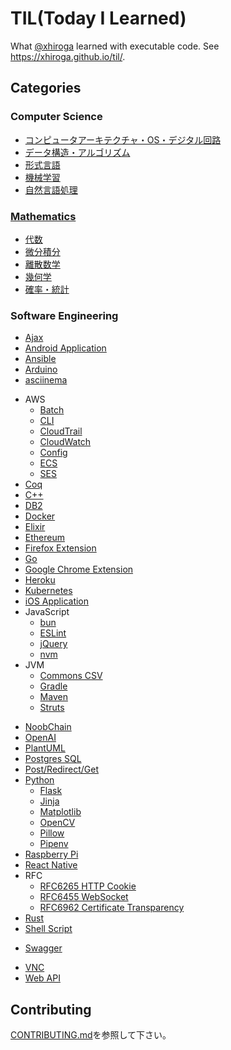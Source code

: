 # TIL(Today I Learned)

What [@xhiroga](https://twitter.com/xhiroga) learned with executable code. See <https://xhiroga.github.io/til/>.

## Categories

### Computer Science

- [コンピュータアーキテクチャ・OS・デジタル回路](./computer-science/computer-architecture/README.md)
- [データ構造・アルゴリズム](./computer-science/data-structures-algorithms/README.md)
- [形式言語](./computer-science/formal-language/README.md)
- [機械学習](./computer-science/machine-learning/README.qmd)
- [自然言語処理](./computer-science/nlp/README.md)

### [Mathematics](./mathematics/README.md)

- [代数](./mathematics/algebra/README.md)
- [微分積分](./mathematics/calculus/README.qmd)
- [離散数学](./mathematics/discrete/README.md)
- [幾何学](./mathematics/geometory/README.md)
- [確率・統計](./mathematics/probability-statistics/README.md)

### Software Engineering

- [Ajax](./software-engineering/ajax/README.md)
- [Android Application](./software-engineering/andorid/README.md)
- [Ansible](./software-engineering/ansible/README.md)
- [Arduino](./software-engineering/arduino/README.md)
- [asciinema](./software-engineering/asciinema/README.md)
<!-- - [Auth0](./software-engineering/auth0/) -->
- AWS
  - [Batch](./software-engineering/aws/batch/README.md)
  - [CLI](./software-engineering/aws/cli/README.md)
  - [CloudTrail](./software-engineering/aws/cloudtrail/README.md)
  - [CloudWatch](./software-engineering/aws/cloudwatch/README.md)
  - [Config](./software-engineering/aws/config/README.md)
  - [ECS](./software-engineering/aws/ecs/README.md)
  - [SES](./software-engineering/aws/ses/README.md)
- [Coq](./software-engineering/coq/README.md)
- [C++](/software-engineering/cpp/README.md)
- [DB2](./software-engineering/db2/README.md)
- [Docker](./software-engineering/docker/README.md)
- [Elixir](./software-engineering/elixir/README.md)
- [Ethereum](./software-engineering/ethereum/README.md)
- [Firefox Extension](./software-engineering/firefox-extension/README.md)
- [Go](./software-engineering/go/README.md)
- [Google Chrome Extension](./software-engineering/google-chrome-extension/README.md)
- [Heroku](./software-engineering/heroku/README.md)
- [Kubernetes](./software-engineering/k8s/README.md)
- [iOS Application](./software-engineering/ios/README.md)
- JavaScript
  - [bun](./software-engineering/javascript/bun/README.md)
  - [ESLint](./software-engineering/javascript/eslint/README.md)
  - [jQuery](./software-engineering/javascript/jQuery/README.md)
  - [nvm](./software-engineering/javascript/nvm/README.md)
- JVM
  - [Commons CSV](./software-engineering/jvm/commons-csv/README.md)
  - [Gradle](./software-engineering/jvm/gradle/README.md)
  - [Maven](./software-engineering/jvm/maven/README.md)
  - [Struts](./software-engineering/jvm/struts/README.md)
<!-- - [LINE Bot](./software-engineering/line-bot/) -->
<!-- - [macOS Application](./software-engineering/macos/) -->
- [NoobChain](./software-engineering/noobchain/README.md)
- [OpenAI](./software-engineering/openai/README.md)
- [PlantUML](./software-engineering/plantuml/README.md)
- [Postgres SQL](./software-engineering/postgres/README.md)
- [Post/Redirect/Get](./software-engineering/post-redirect-get/README.md)
- [Python](./software-engineering/python/README.md)
  - [Flask](./software-engineering/python/flask/README.md)
  - [Jinja](./software-engineering/python/jinja/README.md)
  - [Matplotlib](./software-engineering/python/matplotlib/RAEDME.md)
  - [OpenCV](./software-engineering/python/opencv/README.md)
  - [Pillow](./software-engineering/python/pillow/README.md)
  - [Pipenv](./software-engineering/python/pipenv/README.md)
- [Raspberry Pi](./software-engineering/raspberrypi/README.md)
- [React Native](./software-engineering/react-native/README.md)
- RFC
  - [RFC6265 HTTP Cookie](./software-engineering/rfc/rfc6265-http-cookie/README.md)
  - [RFC6455 WebSocket](./software-engineering/rfc/rfc6455-websocket/README.md)
  - [RFC6962 Certificate Transparency](./software-engineering/rfc/rfc6962-certificate-transparency/README.md)
- [Rust](./software-engineering/rust/README.md)
- [Shell Script](./software-engineering/shell/README.md)
<!-- - [Spark AR Studio](./software-engineering/spark-ar-studio/) -->
- [Swagger](./software-engineering/swagger/README.md)
<!-- - [VSCode Extension](./software-engineering/vscode-extension/) -->
- [VNC](./software-engineering/vnc/README.md)
- [Web API](./software-engineering/web-api/README.md)

## Contributing

[CONTRIBUTING.md](./CONTRIBUTING.md)を参照して下さい。
